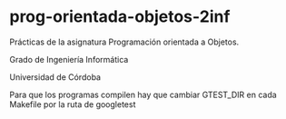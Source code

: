 # prog-orientada-objetos-2inf
Prácticas de la asignatura Programación orientada a Objetos.

Grado de Ingeniería Informática

Universidad de Córdoba


Para que los programas compilen hay que cambiar GTEST_DIR en cada Makefile por la ruta de googletest
